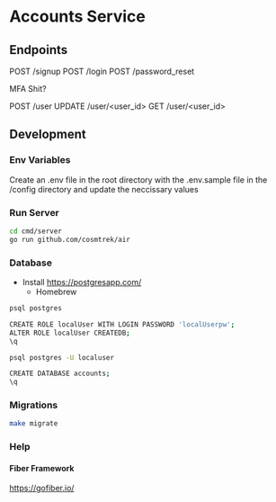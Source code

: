 # Accounts Service

## Endpoints

POST    /signup
POST    /login
POST    /password_reset

MFA Shit?

POST    /user
UPDATE  /user/<user_id>
GET     /user/<user_id>

## Development

### Env Variables
Create an .env file in the root directory with the .env.sample file in the /config directory and update the neccissary values

### Run Server

```sh
cd cmd/server
go run github.com/cosmtrek/air
```

### Database
- Install https://postgresapp.com/
    - Homebrew

```sh
psql postgres

CREATE ROLE localUser WITH LOGIN PASSWORD 'localUserpw';
ALTER ROLE localUser CREATEDB;
\q

psql postgres -U localuser

CREATE DATABASE accounts;
\q
```

### Migrations
```sh
make migrate
```

### Help
#### Fiber Framework
https://gofiber.io/